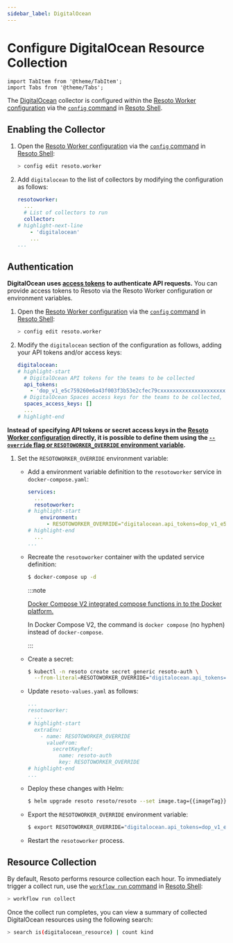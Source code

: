 ```yaml
---
sidebar_label: DigitalOcean
---
```


# Configure DigitalOcean Resource Collection

```mdx-code-block
import TabItem from '@theme/TabItem';
import Tabs from '@theme/Tabs';
```

The [DigitalOcean](../../reference/data-models/digitalocean/index.md) collector is configured within the [Resoto Worker configuration](../../reference/configuration/index.md) via the [`config` command](../../reference/cli/setup-commands/configs/index.md) in [Resoto Shell](../../reference/components/shell.md).

## Enabling the Collector

1. Open the [Resoto Worker configuration](../../reference/configuration/index.md) via the [`config` command](../../reference/cli/setup-commands/configs) in [Resoto Shell](../../reference/components/shell):

   ```bash
   > config edit resoto.worker
   ```

2. Add `digitalocean` to the list of collectors by modifying the configuration as follows:

   ```yaml
   resotoworker:
     ...
     # List of collectors to run
     collector:
   # highlight-next-line
       - 'digitalocean'
       ...
   ...
   ```

## Authentication

**DigitalOcean uses [access tokens](https://cloud.digitalocean.com/account/api/tokens) to authenticate API requests.** You can provide access tokens to Resoto via the Resoto Worker configuration or environment variables.

<Tabs groupId="auth-method">
<TabItem value="configuration" label="Resoto Worker Configuration">

1. Open the [Resoto Worker configuration](../../reference/configuration/index.md) via the [`config` command](../../reference/cli/setup-commands/configs) in [Resoto Shell](../../reference/components/shell):

   ```bash
   > config edit resoto.worker
   ```

2. Modify the `digitalocean` section of the configuration as follows, adding your API tokens and/or access keys:

   ```yaml
   digitalocean:
   # highlight-start
     # DigitalOcean API tokens for the teams to be collected
     api_tokens:
       - 'dop_v1_e5c759260e6a43f003f3b53e2cfec79cxxxxxxxxxxxxxxxxxxxxxxxxxxxxxxxx'
     # DigitalOcean Spaces access keys for the teams to be collected, separated by colons
     spaces_access_keys: []
     ...
   # highlight-end
   ```

</TabItem>
<TabItem value="environment" label="Environment Variables">

**Instead of specifying API tokens or secret access keys in the [Resoto Worker configuration](../../reference/configuration/index.md) directly, it is possible to define them using the [`--override` flag or `RESOTOWORKER_OVERRIDE` environment variable](../../reference/configuration/index.md#overriding-individual-properties).**

1. Set the `RESOTOWORKER_OVERRIDE` environment variable:

   <Tabs groupId="install-method">
   <TabItem value="docker" label="Docker">

   - Add a environment variable definition to the `resotoworker` service in `docker-compose.yaml`:

     ```yaml title="docker-compose.yaml"
     services:
       ...
       resotoworker:
     # highlight-start
         environment:
           - RESOTOWORKER_OVERRIDE="digitalocean.api_tokens=dop_v1_e5c759260e6a43f003f3b53e2cfec79cxxxxxxxxxxxxxxxxxxxxxxxx"
     # highlight-end
       ...
     ...
     ```

   - Recreate the `resotoworker` container with the updated service definition:

     ```bash
     $ docker-compose up -d
     ```

     :::note

     [Docker Compose V2 integrated compose functions in to the Docker platform.](https://docs.docker.com/compose/#compose-v2-and-the-new-docker-compose-command)

     In Docker Compose V2, the command is `docker compose` (no hyphen) instead of `docker-compose`.

     :::

   </TabItem>
   <TabItem value="k8s" label="Kubernetes">

   - Create a secret:

     ```bash
     $ kubectl -n resoto create secret generic resoto-auth \
       --from-literal=RESOTOWORKER_OVERRIDE="digitalocean.api_tokens=dop_v1_e5c759260e6a43f003f3b53e2cfec79cxxxxxxxxxxxxxxxxxxxxxxxx"
     ```

   - Update `resoto-values.yaml` as follows:

     ```yaml title="resoto-values.yaml"
     ...
     resotoworker:
       ...
     # highlight-start
       extraEnv:
         - name: RESOTOWORKER_OVERRIDE
           valueFrom:
             secretKeyRef:
               name: resoto-auth
               key: RESOTOWORKER_OVERRIDE
     # highlight-end
     ...
     ```

   - Deploy these changes with Helm:

     ```bash
     $ helm upgrade resoto resoto/resoto --set image.tag={{imageTag}} -f resoto-values.yaml
     ```

   </TabItem>
   <TabItem value="pip" label="pip">

   - Export the `RESOTOWORKER_OVERRIDE` environment variable:

     ```bash
     $ export RESOTOWORKER_OVERRIDE="digitalocean.api_tokens=dop_v1_e5c759260e6a43f003f3b53e2cfec79cxxxxxxxxxxxxxxxxxxxxxxxx"
     ```

   - Restart the `resotoworker` process.

   </TabItem>
   </Tabs>

</TabItem>
</Tabs>

## Resource Collection

By default, Resoto performs resource collection each hour. To immediately trigger a collect run, use the [`workflow run` command](../../reference/cli/action-commands/workflows/run.md) in [Resoto Shell](../../reference/components/shell):

```bash
> workflow run collect
```

Once the collect run completes, you can view a summary of collected DigitalOcean resources using the following search:

```bash
> search is(digitalocean_resource) | count kind
```
